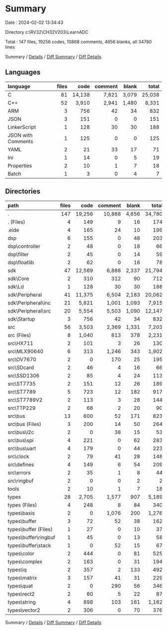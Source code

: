 # Summary

Date : 2024-02-02 13:34:43

Directory c:\\RV32\\CH32V203\\LearnADC

Total : 147 files,  19256 codes, 10868 comments, 4656 blanks, all 34780 lines

Summary / [Details](details.md) / [Diff Summary](diff.md) / [Diff Details](diff-details.md)

## Languages
| language | files | code | comment | blank | total |
| :--- | ---: | ---: | ---: | ---: | ---: |
| C | 81 | 14,138 | 7,821 | 3,079 | 25,038 |
| C++ | 52 | 3,910 | 2,941 | 1,480 | 8,331 |
| ARM | 3 | 756 | 42 | 34 | 832 |
| JSON | 3 | 151 | 0 | 0 | 151 |
| LinkerScript | 1 | 128 | 30 | 30 | 188 |
| JSON with Comments | 1 | 125 | 0 | 0 | 125 |
| YAML | 2 | 21 | 33 | 17 | 71 |
| Ini | 1 | 14 | 0 | 5 | 19 |
| Properties | 2 | 10 | 1 | 7 | 18 |
| Batch | 1 | 3 | 0 | 4 | 7 |

## Directories
| path | files | code | comment | blank | total |
| :--- | ---: | ---: | ---: | ---: | ---: |
| . | 147 | 19,256 | 10,868 | 4,656 | 34,780 |
| . (Files) | 4 | 149 | 9 | 16 | 174 |
| .eide | 4 | 165 | 24 | 10 | 199 |
| dsp | 6 | 155 | 0 | 48 | 203 |
| dsp\\controller | 2 | 48 | 0 | 18 | 66 |
| dsp\\filter | 2 | 45 | 0 | 14 | 59 |
| dsp\\floatlib | 2 | 62 | 0 | 16 | 78 |
| sdk | 47 | 12,569 | 6,888 | 2,337 | 21,794 |
| sdk\\Core | 2 | 310 | 312 | 90 | 712 |
| sdk\\Ld | 1 | 128 | 30 | 30 | 188 |
| sdk\\Peripheral | 41 | 11,375 | 6,504 | 2,183 | 20,062 |
| sdk\\Peripheral\\inc | 21 | 5,821 | 1,001 | 1,093 | 7,915 |
| sdk\\Peripheral\\src | 20 | 5,554 | 5,503 | 1,090 | 12,147 |
| sdk\\Startup | 3 | 756 | 42 | 34 | 832 |
| src | 56 | 3,503 | 2,369 | 1,331 | 7,203 |
| src (Files) | 8 | 1,040 | 813 | 378 | 2,231 |
| src\\HX711 | 2 | 101 | 3 | 26 | 130 |
| src\\MLX90640 | 6 | 313 | 1,246 | 343 | 1,902 |
| src\\OV7670 | 2 | 0 | 170 | 25 | 195 |
| src\\SDcard | 2 | 46 | 4 | 16 | 66 |
| src\\SSD1306 | 2 | 85 | 4 | 24 | 113 |
| src\\ST7735 | 2 | 151 | 12 | 26 | 189 |
| src\\ST7789 | 5 | 723 | 12 | 182 | 917 |
| src\\ST7789V2 | 2 | 113 | 3 | 28 | 144 |
| src\\TTP229 | 2 | 68 | 2 | 20 | 90 |
| src\\bus | 13 | 600 | 52 | 171 | 823 |
| src\\bus (Files) | 3 | 200 | 14 | 50 | 264 |
| src\\bus\\i2c | 2 | 0 | 38 | 15 | 53 |
| src\\bus\\spi | 4 | 221 | 0 | 62 | 283 |
| src\\bus\\uart | 4 | 179 | 0 | 44 | 223 |
| src\\clock | 2 | 79 | 41 | 28 | 148 |
| src\\defines | 4 | 149 | 6 | 54 | 209 |
| src\\errors | 2 | 35 | 1 | 8 | 44 |
| src\\ringbuf | 2 | 0 | 0 | 2 | 2 |
| tools | 2 | 10 | 1 | 7 | 18 |
| types | 28 | 2,705 | 1,577 | 907 | 5,189 |
| types (Files) | 4 | 248 | 8 | 84 | 340 |
| types\\basis | 2 | 0 | 1,076 | 200 | 1,276 |
| types\\buffer | 3 | 72 | 52 | 38 | 162 |
| types\\buffer (Files) | 1 | 27 | 0 | 10 | 37 |
| types\\buffer\\ringbuf | 1 | 45 | 0 | 13 | 58 |
| types\\buffer\\stack | 1 | 0 | 52 | 15 | 67 |
| types\\color | 2 | 444 | 0 | 81 | 525 |
| types\\complex | 2 | 163 | 0 | 31 | 194 |
| types\\iq | 2 | 357 | 2 | 133 | 492 |
| types\\matrix | 3 | 157 | 41 | 31 | 229 |
| types\\quat | 2 | 0 | 290 | 56 | 346 |
| types\\rect2 | 2 | 60 | 5 | 22 | 87 |
| types\\string | 4 | 898 | 103 | 161 | 1,162 |
| types\\vector2 | 2 | 306 | 0 | 70 | 376 |

Summary / [Details](details.md) / [Diff Summary](diff.md) / [Diff Details](diff-details.md)